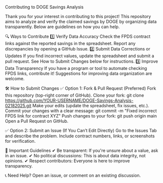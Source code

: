 Contributing to DOGE Savings Analysis

Thank you for your interest in contributing to this project! 
This repository aims to analyze and verify the claimed savings by DOGE by organizing data transparently. 
Below are guidelines on how you can help.

🔍 Ways to Contribute
1️⃣ Verify Data Accuracy
Check the FPDS contract links against the reported savings in the spreadsheet.
Report any discrepancies by opening a GitHub Issue.
2️⃣ Submit Data Corrections or Updates
If you find incorrect values, update the spreadsheet and submit a pull request.
See How to Submit Changes below for instructions.
3️⃣ Improve Data Transparency
If you have a program or tool to automate checking FPDS links, contribute it!
Suggestions for improving data organization are welcome.

🛠 How to Submit Changes
✅ Option 1: Fork & Pull Request (Preferred)
Fork this repository (top-right corner of GitHub).
Clone your fork:
git clone https://github.com/YOUR-USERNAME/DOGE-Savings-Analysis-02182025.git
Make your edits (update the spreadsheet, fix issues, etc.).
Commit your changes with a clear message:
git commit -m "Fixed incorrect FPDS link for contract XYZ"
Push changes to your fork:
git push origin main
Open a Pull Request on GitHub.

✅ Option 2: Submit an Issue (If You Can’t Edit Directly)
Go to the Issues Tab and describe the problem.
Include contract numbers, links, or screenshots for verification.

🚨 Important Guidelines
✔ Be transparent: If you're unsure about a value, ask in an issue.
✔ No political discussions: This is about data integrity, not opinions.
✔ Respect contributors: Everyone is here to improve transparency.

📞 Need Help?
Open an issue, or comment on an existing discussion.

